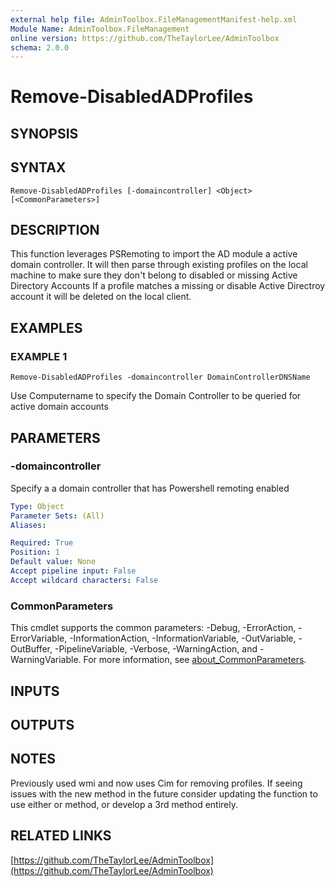 ```yaml
---
external help file: AdminToolbox.FileManagementManifest-help.xml
Module Name: AdminToolbox.FileManagement
online version: https://github.com/TheTaylorLee/AdminToolbox
schema: 2.0.0
---
```


# Remove-DisabledADProfiles

## SYNOPSIS

## SYNTAX

```
Remove-DisabledADProfiles [-domaincontroller] <Object> [<CommonParameters>]
```

## DESCRIPTION
This function leverages PSRemoting to import the AD module a active domain controller.
It will then parse through existing profiles on the local machine to make sure they don't belong to disabled or missing Active Directory Accounts
If a profile matches a missing or disable Active Directroy account it will be deleted on the local client.

## EXAMPLES

### EXAMPLE 1
```
Remove-DisabledADProfiles -domaincontroller DomainControllerDNSName
```

Use Computername to specify the Domain Controller to be queried for active domain accounts

## PARAMETERS

### -domaincontroller
Specify a a domain controller that has Powershell remoting enabled

```yaml
Type: Object
Parameter Sets: (All)
Aliases:

Required: True
Position: 1
Default value: None
Accept pipeline input: False
Accept wildcard characters: False
```

### CommonParameters
This cmdlet supports the common parameters: -Debug, -ErrorAction, -ErrorVariable, -InformationAction, -InformationVariable, -OutVariable, -OutBuffer, -PipelineVariable, -Verbose, -WarningAction, and -WarningVariable. For more information, see [about_CommonParameters](http://go.microsoft.com/fwlink/?LinkID=113216).

## INPUTS

## OUTPUTS

## NOTES
Previously used wmi and now uses Cim for removing profiles.
If seeing issues with the new method in the future consider updating the function to use either or method, or develop a 3rd method entirely.

## RELATED LINKS

[https://github.com/TheTaylorLee/AdminToolbox](https://github.com/TheTaylorLee/AdminToolbox)


